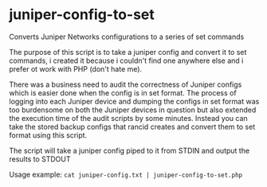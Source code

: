 # juniper-config-to-set
Converts Juniper Networks configurations to a series of set commands

The purpose of this script is to take a juniper config and convert it to set commands, i created it because i couldn't find one anywhere else and i prefer ot work with PHP (don't hate me).

There was a business need to audit the correctness of Juniper configs which is easier done when the config is in set format. The process of logging into each Juniper device and dumping the configs in set format was too burdensome on both the Juniper devices in question but also extended the execution time of the audit scripts by some minutes.  Instead you can take the stored backup configs that rancid creates and convert them to set format using this script.

The script will take a juniper config piped to it from STDIN and output the results to STDOUT 

Usage example:  `cat juniper-config.txt | juniper-config-to-set.php`
